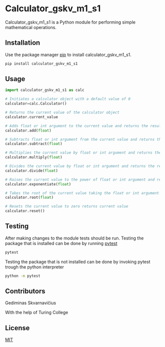 # Calculator_gskv_m1_s1

Calculator_gskv_m1_s1 is a Python module for performing simple mathematical operations.

## Installation

Use the package manager [pip](https://pip.pypa.io/en/stable/) to install calculator_gskv_m1_s1.

```bash
pip install calculator_gskv_m1_s1
```

## Usage

```python
import calculator_gskv_m1_s1 as calc

# Initiates a calculator object with a default value of 0
calculator=calc.Calculator()

# Returns the current value of the calculator object
calculator.current_value

# Adds float or int argument to the current value and returns the result
calculator.add(float)

# Subtracts float or int argument from the current value and returns the result
calculator.subtract(float)

# Multiplies the current value by float or int argument and returns the result
calculator.multiply(float)

# Divides the current value by float or int argument and returns the result
calculator.divide(float)

# Raises the current value to the power of float or int argument and returns the result
calculator.exponentiate(float)

# Takes the root of the current value taking the float or int argument as root index
calculator.root(float)

# Resets the current value to zero returns current value
calculator.reset()
```

## Testing
After making changes to the module tests should be run.
Testing the package that is installed can be done by running [pytest](https://pypi.org/project/pytest-readme/)
```bash
pytest
```
Testing the package that is not installed can be done by invoking pytest trough the python interpreter
```bash
python -m pytest
```
## Contributors
Gediminas Skvarnavičius

With the help of Turing College
## License

[MIT](https://choosealicense.com/licenses/mit/)
